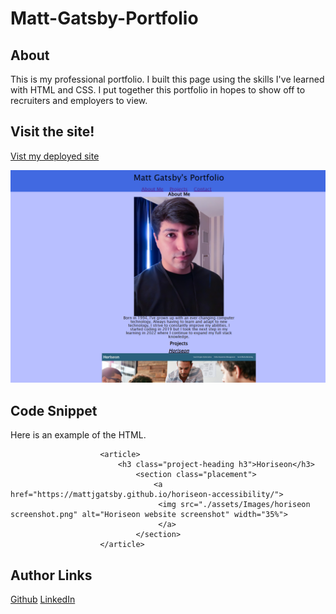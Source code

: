 # Matt-Gatsby-Portfolio

## About
This is my professional portfolio. I built this page using the skills I've learned with HTML and CSS.
I put together this portfolio in hopes to show off to recruiters and employers to view.

## Visit the site!
[Vist my deployed site](https://mattjgatsby.github.io/matt-gatsby-portfolio/)



![Site Screenshot](./assets/Images/portfolio%20screenshot.png)

## Code Snippet
Here is an example of the HTML. 

``` <h2 id="project">Projects</h2>
                    <article>
                        <h3 class="project-heading h3">Horiseon</h3>
                            <section class="placement">
                                <a href="https://mattjgatsby.github.io/horiseon-accessibility/">
                                 <img src="./assets/Images/horiseon screenshot.png" alt="Horiseon website screenshot" width="35%">
                                 </a>
                            </section>
                    </article>
```
## Author Links
[Github](https://github.com/mattjgatsby)
[LinkedIn](https://www.linkedin.com/in/matthew-gatsby-1a1521250/)